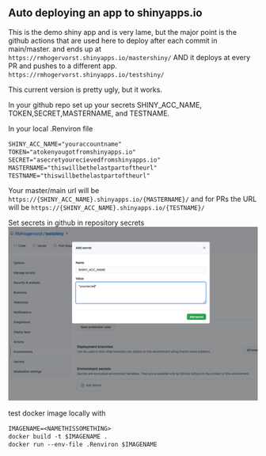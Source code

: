 ## Auto deploying an app to shinyapps.io


This is the demo shiny app and is very lame, but the major point is 
the github actions that are used here to deploy after each commit in main/master.
and ends up at `https://rmhogervorst.shinyapps.io/mastershiny/`
AND it deploys at every PR and pushes to a different app. `https://rmhogervorst.shinyapps.io/testshiny/`

This current version is pretty ugly, but it works. 



In your github repo set up your secrets SHINY_ACC_NAME, TOKEN,SECRET,MASTERNAME, and TESTNAME.

In your local .Renviron file 
```
SHINY_ACC_NAME="youraccountname"
TOKEN="atokenyougotfromshinyapps.io"
SECRET="asecretyourecievedfromshinyapps.io"
MASTERNAME="thiswillbethelastpartoftheurl"
TESTNAME="thiswillbethelastpartoftheurl"
```

Your master/main url will be `https://{SHINY_ACC_NAME}.shinyapps.io/{MASTERNAME}/`
and for PRs the URL will be `https://{SHINY_ACC_NAME}.shinyapps.io/{TESTNAME}/`

Set secrets in github in repository secrets
![](howtosecrets.png)



test docker image locally with 

```
IMAGENAME=<NAMETHISSOMETHING>
docker build -t $IMAGENAME . 
docker run --env-file .Renviron $IMAGENAME
```
